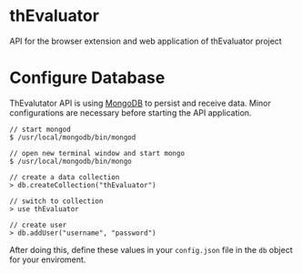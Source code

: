 thEvaluator
===========

API for the browser extension and web application of thEvaluator project

# Configure Database

ThEvalutator API is using [MongoDB](http://www.mongodb.org/) to persist and receive data. Minor
configurations are necessary before starting the API application.

```shell
// start mongod
$ /usr/local/mongodb/bin/mongod

// open new terminal window and start mongo
$ /usr/local/mongodb/bin/mongo

// create a data collection
> db.createCollection("thEvaluator")

// switch to collection
> use thEvaluator

// create user
> db.addUser("username", "password")
```

After doing this, define these values in your `config.json` file in the `db` object for your
enviroment.